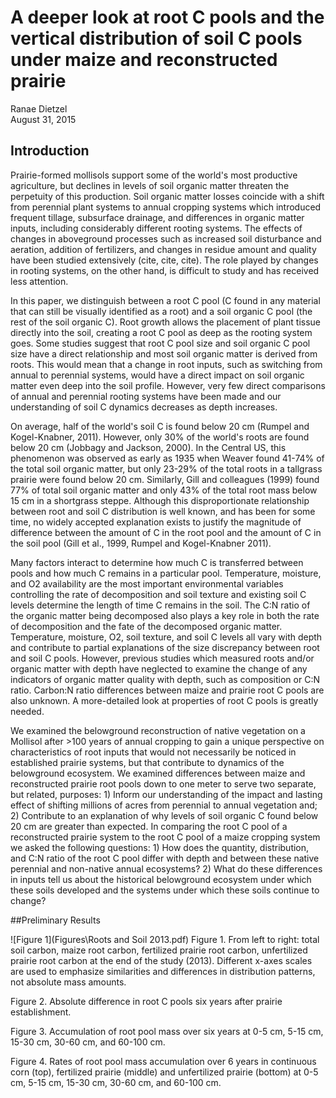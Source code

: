 # A deeper look at root C pools and the vertical distribution of soil C pools under maize and reconstructed prairie
Ranae Dietzel  
August 31, 2015  

## Introduction
Prairie-formed mollisols support some of the world's most productive agriculture, but declines in levels of soil organic matter threaten the perpetuity of this production.  Soil organic matter losses coincide with a shift from perennial plant systems to annual cropping systems which introduced frequent tillage, subsurface drainage, and differences in organic matter inputs, including considerably different rooting systems. The effects of changes in aboveground processes such as increased soil disturbance and aeration, addition of fertilizers, and changes in residue amount and quality have been studied extensively (cite, cite, cite).  The role played by changes in rooting systems, on the other hand, is difficult to study and has received less attention.  

In this paper, we distinguish between a root C pool (C found in any material that can still be visually identified as a root) and a soil organic C pool (the rest of the soil organic C).  Root growth allows the placement of plant tissue directly into the soil, creating a root C pool as deep as the rooting system goes.  Some studies suggest that root C pool size and soil organic C pool size have a direct relationship and most soil organic matter is derived from roots.  This would mean that a change in root inputs, such as switching from annual to perennial systems, would have a direct impact on soil organic matter even deep into the soil profile. However, very few direct comparisons of annual and perennial rooting systems have been made and our understanding of soil C dynamics decreases as depth increases.  

On average, half of the world's soil C is found below 20 cm (Rumpel and Kogel-Knabner, 2011). However, only 30% of the world's roots are found below 20 cm (Jobbagy and Jackson, 2000).  In the Central US, this phenomenon was observed as early as 1935 when Weaver found 41-74% of the total soil organic matter, but only 23-29% of the total roots in a tallgrass prairie were found below 20 cm.  Similarly, Gill and colleagues (1999) found 77% of total soil organic matter and only 43% of the total root mass below 15 cm in a shortgrass steppe. Although this disproportionate relationship between root and soil C distribution is well known, and has been for some time, no widely accepted explanation exists to justify the magnitude of difference between the amount of C in the root pool and the amount of C in the soil pool (Gill et al., 1999, Rumpel and Kogel-Knabner 2011).    

Many factors interact to determine how much C is transferred between pools and how much C remains in a particular pool.  Temperature, moisture, and O2 availability are the most important environmental variables controlling the rate of decomposition and soil texture and existing soil C levels determine the length of time C remains in the soil.  The C:N ratio of the organic matter being decomposed also plays a key role in both the rate of decomposition and the fate of the decomposed organic matter.  Temperature, moisture, O2, soil texture, and soil C levels all vary with depth and contribute to partial explanations of the size discrepancy between root and soil C pools. However, previous studies which measured roots and/or organic matter with depth have neglected to examine the change of any indicators of organic matter quality with depth, such as composition or C:N ratio.  Carbon:N ratio differences between maize and prairie root C pools are also unknown.  A more-detailed look at properties of root C pools is greatly needed.  

We examined the belowground reconstruction of native vegetation on a Mollisol after >100 years of annual cropping to gain a unique perspective on characteristics of root inputs that would not necessarily be noticed in established prairie systems, but that contribute to dynamics of the belowground ecosystem.  We examined differences between maize and reconstructed prairie root pools down to one meter to serve two separate, but related, purposes: 1) Inform our understanding of the impact and lasting effect of shifting millions of acres from perennial to annual vegetation and; 2) Contribute to an explanation of why levels of soil organic C found below 20 cm are greater than expected.  In comparing the root C pool of a reconstructed prairie system to the root C pool of a maize cropping system we asked the following questions: 1) How does the quantity, distribution, and C:N ratio of the root C pool differ with depth and between these native perennial and non-native annual ecosystems? 2) What do these differences in inputs tell us about the historical belowground ecosystem under which these soils developed and the systems under which these soils continue to change?
  

##Preliminary Results

![Figure 1](Figures\Roots and Soil 2013.pdf)
Figure 1. From left to right: total soil carbon, maize root carbon, fertilized prairie root carbon, unfertilized prairie root carbon at the end of the study (2013). Different x-axes scales are used to emphasize similarities and differences in distribution patterns, not absolute mass amounts. 

Figure 2. Absolute difference in root C pools six years after prairie establishment.  

Figure 3. Accumulation of root pool mass over six years at 0-5 cm, 5-15 cm, 15-30 cm, 30-60 cm, and 60-100 cm.  

Figure 4. Rates of root pool mass accumulation over 6 years in continuous corn (top), fertilized prairie (middle) and unfertilized prairie (bottom) at 0-5 cm, 5-15 cm, 15-30 cm, 30-60 cm, and 60-100 cm. 



